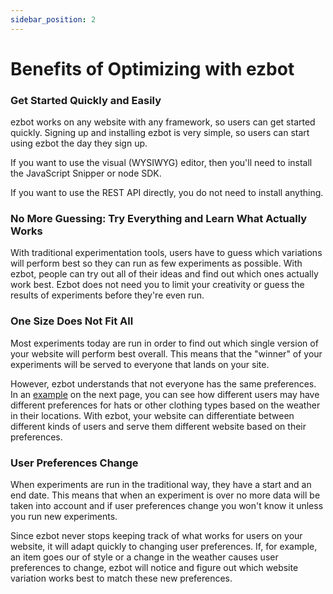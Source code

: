 ```yaml
---
sidebar_position: 2
---
```


# Benefits of Optimizing with ezbot

### Get Started Quickly and Easily

ezbot works on any website with any framework, so users can get started quickly. Signing up and installing ezbot is very simple, so users can start using ezbot the day they sign up.

If you want to use the visual (WYSIWYG) editor, then you'll need to install the JavaScript Snipper or node SDK.

If you want to use the REST API directly, you do not need to install anything.

### No More Guessing: Try Everything and Learn What Actually Works

With traditional experimentation tools, users have to guess which variations will perform best so they can run as few experiments as possible. With ezbot, people can try out all of their ideas and find out which ones actually work best. Ezbot does not need you to limit your creativity or guess the results of experiments before they're even run.

### One Size Does Not Fit All

Most experiments today are run in order to find out which single version of your website will perform best overall. This means that the "winner" of your experiments will be served to everyone that lands on your site.

However, ezbot understands that not everyone has the same preferences. In an [example](03-how-it-works.md) on the next page, you can see how different users may have different preferences for hats or other clothing types based on the weather in their locations. With ezbot, your website can differentiate between different kinds of users and serve them different website based on their preferences.

### User Preferences Change

When experiments are run in the traditional way, they have a start and an end date. This means that when an experiment is over no more data will be taken into account and if user preferences change you won't know it unless you run new experiments.

Since ezbot never stops keeping track of what works for users on your website, it will adapt quickly to changing user preferences. If, for example, an item goes our of style or a change in the weather causes user preferences to change, ezbot will notice and figure out which website variation works best to match these new preferences.
